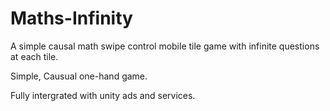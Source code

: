 # Maths-Infinity
A simple causal math swipe control mobile tile game with infinite questions at each tile.

Simple, Causual one-hand game.

Fully intergrated with unity ads and services.
